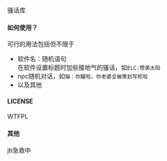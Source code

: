 骚话库  

#### 如何使用？  
可行的用法包括但不限于
- 软件名：随机语句  
在软件设置标题时加些接地气的骚话，如`ELC:赞美太阳`  
- npc随机对话，如`猫：你醒啦，你老婆全被策划写死啦`
- 以及其他  

#### LICENSE  
WTFPL  

#### 其他  
jb急救中
